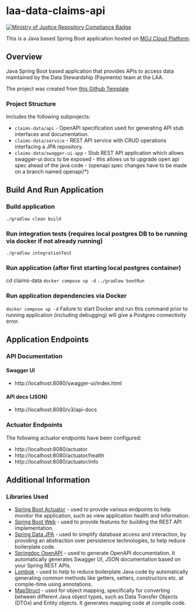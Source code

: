 # laa-data-claims-api
[![Ministry of Justice Repository Compliance Badge](https://github-community.service.justice.gov.uk/repository-standards/api/laa-data-claims-api/badge)](https://github-community.service.justice.gov.uk/repository-standards/laa-data-claims-api)

This is a Java based Spring Boot application hosted on [MOJ Cloud Platform](https://user-guide.cloud-platform.service.justice.gov.uk/documentation/concepts/what-is-the-cloud-platform.html).

## Overview

Java Spring Boot based application that provides APIs to access data maintained by the Data Stewardship (Payments) team at the LAA.

The project was created from [this Github Template](https://github.com/ministryofjustice/laa-spring-boot-microservice-template) 

### Project Structure
Includes the following subprojects:

- `claims-data/api` - OpenAPI specification used for generating API stub interfaces and documentation.
- `claims-data/service` - REST API service with CRUD operations interfacing a JPA repository.
- `claims-data/swagger-ui-app` - Stub REST API application which allows swagger-ui docs to be exposed
                                - this allows us to upgrade open api spec ahead of the java code 
                                - (openapi spec changes have to be made on a branch named openapi/*)

## Build And Run Application

### Build application
`./gradlew clean build`

### Run integration tests (requires local postgres DB to be running via docker if not already running)

`./gradlew integrationTest`

### Run application (after first starting local postgres container)
cd claims-data
`docker compose up -d`
`../gradlew bootRun`

### Run application dependencies via Docker
`docker compose up -d`
Failure to start Docker and run this command prior to running application (including debugging) will give a Postgres connectivity error.

## Application Endpoints

### API Documentation

#### Swagger UI
- http://localhost:8080/swagger-ui/index.html
#### API docs (JSON)
- http://localhost:8080/v3/api-docs

### Actuator Endpoints
The following actuator endpoints have been configured:
- http://localhost:8080/actuator
- http://localhost:8080/actuator/health
- http://localhost:8080/actuator/info

## Additional Information

### Libraries Used
- [Spring Boot Actuator](https://docs.spring.io/spring-boot/reference/actuator/index.html) - used to provide various endpoints to help monitor the application, such as view application health and information.
- [Spring Boot Web](https://docs.spring.io/spring-boot/reference/web/index.html) - used to provide features for building the REST API implementation.
- [Spring Data JPA](https://docs.spring.io/spring-data/jpa/reference/jpa.html) - used to simplify database access and interaction, by providing an abstraction over persistence technologies, to help reduce boilerplate code.
- [Springdoc OpenAPI](https://springdoc.org/) - used to generate OpenAPI documentation. It automatically generates Swagger UI, JSON documentation based on your Spring REST APIs.
- [Lombok](https://projectlombok.org/) - used to help to reduce boilerplate Java code by automatically generating common
  methods like getters, setters, constructors etc. at compile-time using annotations.
- [MapStruct](https://mapstruct.org/) - used for object mapping, specifically for converting between different Java object types, such as Data Transfer Objects (DTOs)
  and Entity objects. It generates mapping code at compile code.


